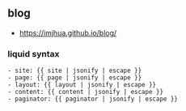 ## blog

- https://imjhua.github.io/blog/

### liquid syntax

```
- site: {{ site | jsonify | escape }}
- page: {{ page | jsonify | escape }}
- layout: {{ layout | jsonify | escape }}
- content: {{ content | jsonify | escape }}
- paginator: {{ paginator | jsonify | escape }}
```
